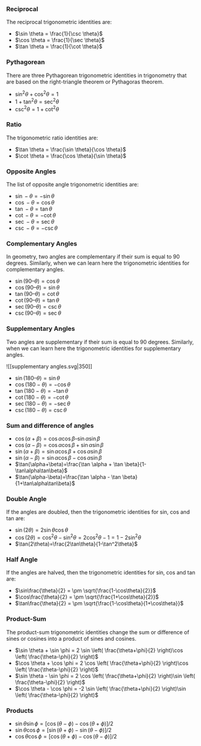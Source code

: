 
### Reciprocal 

The reciprocal trigonometric identities are:

- $\sin \theta = \frac{1}{\csc \theta}$ 
- $\cos \theta = \frac{1}{\sec \theta}$
- $\tan \theta = \frac{1}{\cot \theta}$ 

### Pythagorean 
There are three Pythagorean trigonometric identities in trigonometry that are based on the right-triangle theorem or Pythagoras theorem.

- $\sin^2 \theta + \cos^2 \theta = 1$
- $1+\tan^2 \theta = \sec^2 \theta$ 
- $\csc^2 \theta = 1 + \cot^2 \theta$ 

### Ratio
The trigonometric ratio identities are:

- $\tan \theta = \frac{\sin \theta}{\cos \theta}$ 
- $\cot \theta = \frac{\cos \theta}{\sin \theta}$

### Opposite Angles
The list of opposite angle trigonometric identities are:

- $\sin -\theta = -\sin \theta$ 
- $\cos -\theta = \cos \theta$ 
- $\tan -\theta = \tan \theta$ 
- $\cot -\theta = -\cot \theta$ 
- $\sec -\theta = \sec \theta$
- $\csc -\theta = -\csc \theta$ 


### Complementary Angles

In geometry, two angles are complementary if their sum is equal to 90 degrees. Similarly, when we can learn here the trigonometric identities for complementary angles.

-   $\sin (90 –\theta) = \cos\theta$
-   $\cos (90 –\theta) = \sin\theta$
-   $\tan (90 –\theta) = \cot\theta$
-   $\cot ( 90 –\theta) = \tan\theta$
-   $\sec (90 –\theta) = \csc\theta$
-   $\csc (90 –\theta) = \sec\theta$

### Supplementary Angles

Two angles are supplementary if their sum is equal to 90 degrees. Similarly, when we can learn here the trigonometric identities for supplementary angles.

![[supplementary angles.svg|350]]

-   $\sin (180 –\theta) = \sin\theta$
-   $\cos (180 - \theta) = -\cos\theta$
-   $\tan (180-\theta) = -\tan\theta$
-   $\cot (180-\theta) = -\cot\theta$
-   $\sec (180-\theta) = -\sec\theta$
-   $\csc (180-\theta) = \csc\theta$


### Sum and difference of angles
- $\cos(\alpha+\beta)=\cos\alpha\cos\beta–\sin\alpha\sin\beta$
- $\cos(\alpha-\beta)=\cos\alpha\cos\beta+\sin\alpha\sin\beta$
- $\sin(\alpha+\beta)=\sin\alpha\cos\beta+\cos\alpha\sin\beta$
- $\sin(\alpha-\beta)=\sin\alpha\cos\beta-\cos\alpha\sin\beta$
- $\tan(\alpha+\beta)=\frac{\tan \alpha + \tan \beta}{1-\tan\alpha\tan\beta}$
- $\tan(\alpha-\beta)=\frac{\tan \alpha - \tan \beta}{1+\tan\alpha\tan\beta}$


### Double Angle
If the angles are doubled, then the trigonometric identities for sin, cos and tan are:

- $\sin (2\theta) = 2 \sin\theta\cos\theta$  
- $\cos (2\theta) = \cos^2\theta-\sin^2\theta=2\cos^2\theta-1=1-2\sin^2\theta$ 
- $\tan(2\theta)=\frac{2\tan\theta}{1-\tan^2\theta}$ 

### Half Angle 
If the angles are halved, then the trigonometric identities for sin, cos and tan are:

- $\sin\frac{\theta}{2} = \pm \sqrt{\frac{1-\cos\theta}{2}}$ 
- $\cos\frac{\theta}{2} = \pm \sqrt{\frac{1+\cos\theta}{2}}$ 
- $\tan\frac{\theta}{2} = \pm \sqrt{\frac{1-\cos\theta}{1+\cos\theta}}$ 

### Product-Sum
The product-sum trigonometric identities change the sum or difference of sines or cosines into a product of sines and cosines. 

- $\sin \theta + \sin \phi = 2 \sin \left( \frac{\theta+\phi}{2} \right)\cos \left( \frac{\theta-\phi}{2} \right)$ 
- $\cos \theta + \cos \phi = 2 \cos \left( \frac{\theta+\phi}{2} \right)\cos \left( \frac{\theta-\phi}{2} \right)$  
- $\sin \theta - \sin \phi = 2 \cos \left( \frac{\theta+\phi}{2} \right)\sin \left( \frac{\theta-\phi}{2} \right)$ 
- $\cos \theta - \cos \phi = -2 \sin \left( \frac{\theta+\phi}{2} \right)\sin \left( \frac{\theta-\phi}{2} \right)$ 

### Products

- $\sin \theta \sin \phi = \left[\cos (\theta - \phi) - \cos(\theta + \phi)\right]/2$ 
- $\sin \theta \cos \phi = \left[\sin (\theta + \phi) - \sin(\theta - \phi)\right]/2$
- $\cos \theta \cos \phi = \left[\cos (\theta + \phi) - \cos(\theta - \phi)\right]/2$

